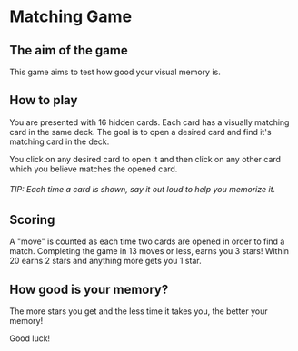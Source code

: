 # Matching Game
## The aim of the game

This game aims to test how good your visual memory is.

## How to play

You are presented with 16 hidden cards. Each card has a visually matching card in the same deck.
The goal is to open a desired card and find it's matching card in the deck.

You click on any desired card to open it and then click on any other card which you believe matches the opened card.

###### TIP: Each time a card is shown, say it out loud to help you memorize it.

## Scoring

A "move" is counted as each time two cards are opened in order to find a match.
Completing the game in 13 moves or less, earns you 3 stars! Within 20 earns 2 stars and anything more gets you 1 star.

## How good is your memory?

The more stars you get and the less time it takes you, the better your memory!

Good luck!

